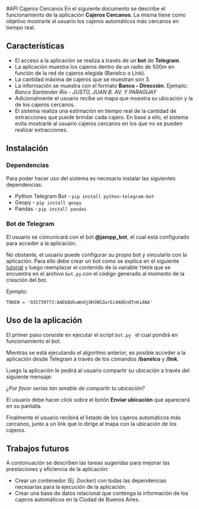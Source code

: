 #API Cajeros Cercanos
En el siguiente documento se describe el funcionamiento de la aplicación **Cajeros Cercanos**. La misma tiene como objetivo mostrarle al usuario los cajeros automáticos más cercanos en tiempo real.

## Características
* El acceso a la aplicación se realiza a través de un **bot** de **Telegram**.
* La aplicación muestra los cajeros dentro de un radio de 500m en función de la red de cajeros elegida (Banelco o Link).
* La cantidad máxima de cajeros que se muestran son 3.
* La información se muestra con el formato **Banco - Dirección**. Ejemplo: *Banco Santander Río - JUSTO, JUAN B. AV. Y PARAGUAY* 
* Adicionalmente el usuario recibe un mapa que muestra su ubicación y la de los cajeros cercanos.
* El sistema realiza una estimación en tiempo real de la cantidad de extracciones que puede brindar cada cajero. En base a ello, el sistema evita mostrarle al usuario cajeros cercanos en los que no se pueden realizar extracciones.

## Instalación

### Dependencias
Para poder hacer uso del sistema es necesario instalar las siguientes dependencias:

* Python Telegram Bot - `pip install python-telegram-bot `
* Geopy - `pip install geopy `
* Pandas - `pip install pandas`


### Bot de Telegram
El usuario se comunicará con el bot **@jampp_bot**, el cual está configurado para acceder a la aplicación. 

No obstante, el usuario puede configurar su propio bot y vincularlo con la aplicación. Para ello debe crear un bot como se explica en el siguiente [tutorial](https://core.telegram.org/bots) y luego reemplazar el contenido de la variable `TOKEN` que se encuentra en el archivo `bot.py` con el código generado al momento de la creación del bot.

Ejemplo:

`TOKEN = '935739772:AAEbQdhuWxUjUH3NSZwrEi4A0EnQTnKidAA'`


## Uso de la aplicación
El primer paso consiste en ejecutar el script `bot.py ` el cual pondrá en funcionamiento el bot.

Mientras se está ejecutando el algoritmo anterior, es posible acceder a la aplicación desde Telegram a través de los comandos **/banelco** y **/link**.

Luego la aplicación le pedirá al usuario compartir su ubicación a través del siguiente mensaje: 

*¿Por favor serías tan amable de compartir tu ubicación?*

El usuario debe hacer click sobre el botón **Enviar ubicación** que aparecerá en su pantalla.

Finalmente el usuario recibirá el listado de los cajeros automáticos más cercanos, junto a un link que lo dirige al mapa con la ubicación de los cajeros. 

 ## Trabajos futuros
 A contonuación se describen las tareas sugeridas para mejorar las prestaciones y eficiencia de la aplicación:
 
 * Crear un contenedor (Ej. *Docker*) con todas las dependencias necesarias para la ejecución de la aplicación.
 * Crear una base de datos relacional que contenga la información de los cajeros automáticos en la Ciudad de Buenos Aires.
 


